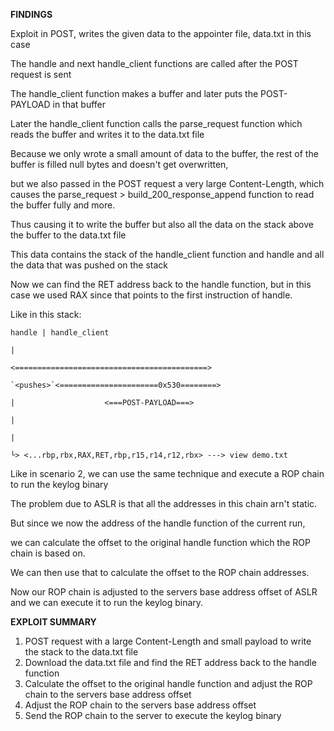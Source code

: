 **FINDINGS**

Exploit in POST, writes the given data to the appointer file, data.txt in this case

The handle and next handle_client functions are called after the POST request is sent

The handle_client function makes a buffer and later puts the POST-PAYLOAD in that buffer

Later the handle_client function calls the parse_request function which reads the buffer and writes it to the data.txt file

Because we only wrote a small amount of data to the buffer, the rest of the buffer is filled null bytes and doesn't get overwritten,

but we also passed in the POST request a very large Content-Length, which causes the parse_request > build_200_response_append function to read the buffer fully and more.

Thus causing it to write the buffer but also all the data on the stack above the buffer to the data.txt file

This data contains the stack of the handle_client function and handle and all the data that was pushed on the stack

Now we can find the RET address back to the handle function, but in this case we used RAX since that points to the first instruction of handle.

Like in this stack:

    handle | handle_client

    |

    <===========================================>

    `<pushes>`<======================0x530========>

    |                    <===POST-PAYLOAD===>

    |

    |

    └> <...rbp,rbx,RAX,RET,rbp,r15,r14,r12,rbx> ---> view demo.txt

Like in scenario 2, we can use the same technique and execute a ROP chain to run the keylog binary

The problem due to ASLR is that all the addresses in this chain arn't static.

But since we now the address of the handle function of the current run,

we can calculate the offset to the original handle function which the ROP chain is based on.

We can then use that to calculate the offset to the ROP chain addresses.

Now our ROP chain is adjusted to the servers base address offset of ASLR and we can execute it to run the keylog binary.



**EXPLOIT SUMMARY**

1. POST request with a large Content-Length and small payload to write the stack to the data.txt file
2. Download the data.txt file and find the RET address back to the handle function
3. Calculate the offset to the original handle function and adjust the ROP chain to the servers base address offset
4. Adjust the ROP chain to the servers base address offset
5. Send the ROP chain to the server to execute the keylog binary
